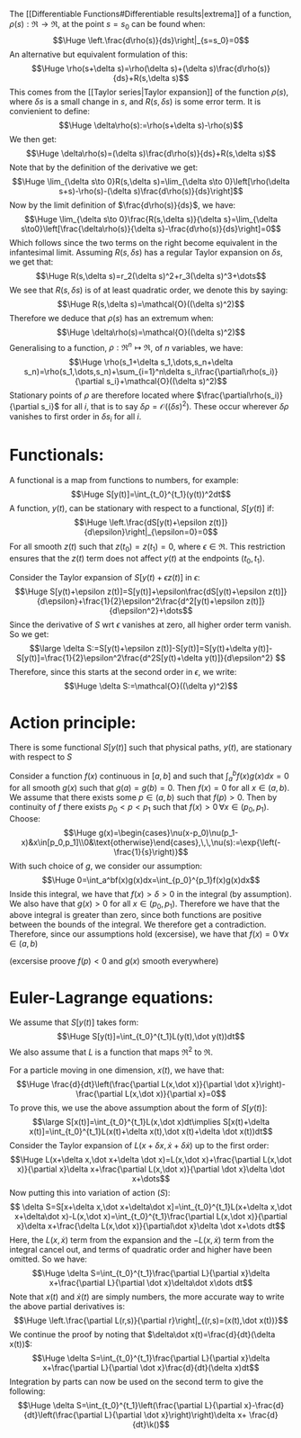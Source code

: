 
The [[Differentiable Functions#Differentiable results|extrema]] of a function, $\rho(s):\Re\to\Re$, at the point $s=s_0$ can be found when:$$\Huge \left.\frac{d\rho(s)}{ds}\right|_{s=s_0}=0$$An alternative but equivalent formulation of this:$$\Huge \rho(s+\delta s)=\rho(\delta s)+(\delta s)\frac{d\rho(s)}{ds}+R(s,\delta s)$$This comes from the [[Taylor series|Taylor expansion]] of the function $\rho(s)$, where $\delta s$ is a small change in $s$, and $R(s,\delta s)$ is some error term. It is convienient to define:$$\Huge \delta\rho(s):=\rho(s+\delta s)-\rho(s)$$We then get:$$\Huge \delta\rho(s)=(\delta s)\frac{d\rho(s)}{ds}+R(s,\delta s)$$Note that by the definition of the derivative we get:$$\Huge \lim_{\delta s\to 0}R(s,\delta s)=\lim_{\delta s\to 0}\left[\rho(\delta s+s)-\rho(s)-(\delta s)\frac{d\rho(s)}{ds}\right]$$Now by the limit definition of $\frac{d\rho(s)}{ds}$, we have:$$\Huge \lim_{\delta s\to 0}\frac{R(s,\delta s)}{\delta s}=\lim_{\delta s\to0}\left[\frac{\delta\rho(s)}{\delta s}-\frac{d\rho(s)}{ds}\right]=0$$Which follows since the two terms on the right become equivalent in the infantesimal limit. Assuming $R(s,\delta s)$ has a regular Taylor expansion on $\delta s$, we get that:$$\Huge R(s,\delta s)=r_2(\delta s)^2+r_3(\delta s)^3+\dots$$We see that $R(s,\delta s)$ is of at least quadratic order, we denote this by saying:$$\Huge R(s,\delta s)=\mathcal{O}((\delta s)^2)$$Therefore we deduce that $\rho(s)$ has an extremum when:$$\Huge \delta\rho(s)=\mathcal{O}((\delta s)^2)$$
Generalising to a function, $\rho:\Re^n\mapsto\Re$, of $n$ variables, we have:$$\Huge \rho(s_1+\delta s_1,\dots,s_n+\delta s_n)=\rho(s_1,\dots,s_n)+\sum_{i=1}^n\delta s_i\frac{\partial\rho(s_i)}{\partial s_i}+\mathcal{O}((\delta s)^2)$$Stationary points of $\rho$ are therefore located where $\frac{\partial\rho(s_i)}{\partial s_i}$ for all $i$, that is to say $\delta\rho=\mathcal{O}((\delta s)^2)$. These occur wherever $\delta\rho$ vanishes to first order in $\delta s_i$ for all $i$.

# Functionals:

A functional is a map from functions to numbers, for example:$$\Huge S[y(t)]=\int_{t_0}^{t_1}(y(t))^2dt$$A function, $y(t)$, can be stationary with respect to a functional, $S[y(t)]$ if:$$\Huge \left.\frac{dS[y(t)+\epsilon z(t)]}{d\epsilon}\right|_{\epsilon=0}=0$$For all smooth $z(t)$ such that $z(t_0)=z(t_1)=0$, where $\epsilon\in\Re$. This restriction ensures that the $z(t)$ term does not affect $y(t)$ at the endpoints $(t_0,t_1)$.

Consider the Taylor expansion of $S[y(t)+\epsilon z(t)]$ in $\epsilon$:$$\Huge S[y(t)+\epsilon z(t)]=S[y(t)]+\epsilon\frac{dS[y(t)+\epsilon z(t)]}{d\epsilon}+\frac{1}{2}\epsilon^2\frac{d^2[y(t)+\epsilon z(t)]}{d\epsilon^2}+\dots$$Since the derivative of $S$ wrt $\epsilon$ vanishes at zero, all higher order term vanish. So we get:$$\large \delta S:=S[y(t)+\epsilon z(t)]-S[y(t)]=S[y(t)+\delta y(t)]-S[y(t)]=\frac{1}{2}\epsilon^2\frac{d^2S[y(t)+\delta y(t)]}{d\epsilon^2}
$$Therefore, since this starts at the second order in $\epsilon$, we write:$$\Huge \delta S:=\mathcal{O}((\delta y)^2)$$
# Action principle:

There is some functional $S[y(t)]$ such that physical paths, $y(t)$, are stationary with respect to $S$

Consider a function $f(x)$ continuous in $[a,b]$ and such that $\int_a^bf(x)g(x)dx=0$ for all smooth $g(x)$ such that $g(a)=g(b)=0$. Then $f(x)=0$ for all $x\in(a,b)$. We assume that there exists some $p\in(a,b)$ such that $f(p)>0$. Then by continuity of $f$ there exists $p_0<p<p_1$ such that $f(x)>0\,\forall x\in(p_0,p_1)$. Choose:$$\Huge g(x)=\begin{cases}\nu(x-p_0)\nu(p_1-x)&x\in[p_0,p_1]\\0&\text{otherwise}\end{cases},\,\,\nu(s):=\exp{\left(-\frac{1}{s}\right)}$$With such choice of $g$, we consider our assumption:
$$\Huge 0=\int_a^bf(x)g(x)dx=\int_{p_0}^{p_1}f(x)g(x)dx$$Inside this integral, we have that $f(x)>\delta>0$ in the integral (by assumption). We also have that $g(x)>0$ for all $x\in(p_0,p_1)$. Therefore we have that the above integral is greater than zero, since both functions are positive between the bounds of the integral. We therefore get a contradiction. Therefore, since our assumptions hold (excersise), we have that $f(x)=0\,\forall x\in(a,b)$


(excersise proove $f(p)<0$ and $g(x)$ smooth everywhere)

# Euler-Lagrange equations:

We assume that $S[y(t)]$ takes form:$$\Huge S[y(t)]=\int_{t_0}^{t_1}L(y(t),\dot y(t))dt$$We also assume that $L$ is a function that maps $\Re^2$ to $\Re$.

For a particle moving in one dimension, $x(t)$, we have that:$$\Huge \frac{d}{dt}\left(\frac{\partial L(x,\dot x)}{\partial \dot x}\right)-\frac{\partial L(x,\dot x)}{\partial x}=0$$To prove this, we use the above assumption about the form of $S[y(t)]$:$$\large S[x(t)]=\int_{t_0}^{t_1}L(x,\dot x)dt\implies S[x(t)+\delta x(t)]=\int_{t_0}^{t_1}L(x(t)+\delta x(t),\dot x(t)+\delta \dot x(t))dt$$Consider the Taylor expansion of $L(x+\delta x,\dot x+\delta\dot x)$ up to the first order:$$\Huge L(x+\delta x,\dot x+\delta \dot x)=L(x,\dot x)+\frac{\partial L(x,\dot x)}{\partial x}\delta x+\frac{\partial L(x,\dot x)}{\partial \dot x}\delta \dot x+\dots$$Now putting this into variation of action ($S$):$$ \delta S=S[x+\delta x,\dot x+\delta\dot x]=\int_{t_0}^{t_1}L(x+\delta x,\dot x+\delta\dot x)-L(x,\dot x)=\int_{t_0}^{t_1}\frac{\partial L(x,\dot x)}{\partial x}\delta x+\frac{\delta L(x,\dot x)}{\partial\dot x}\delta \dot x+\dots dt$$Here, the $L(x,\dot x)$ term from the expansion and the $-L(x,\dot x)$ term from the integral cancel out, and terms of quadratic order and higher have been omitted. So we have:$$\Huge \delta S=\int_{t_0}^{t_1}\frac{\partial L}{\partial x}\delta x+\frac{\partial L}{\partial \dot x}\delta\dot x\dots dt$$Note that $x(t)$ and $\dot x(t)$ are simply numbers, the more accurate way to write the above partial derivatives is:$$\Huge \left.\frac{\partial L(r,s)}{\partial r}\right|_{(r,s)=(x(t),\dot x(t))}$$We continue the proof by noting that $\delta\dot x(t)=\frac{d}{dt}(\delta x(t))$:$$\Huge \delta S=\int_{t_0}^{t_1}\frac{\partial L}{\partial x}\delta x+\frac{\partial L}{\partial \dot x}\frac{d}{dt}(\delta x)dt$$Integration by parts can now be used on the second term to give the following:$$\Huge \delta S=\int_{t_0}^{t_1}\left(\frac{\partial L}{\partial x}-\frac{d}{dt}\left(\frac{\partial L}{\partial \dot x}\right)\right)\delta x+ \frac{d}{dt}\k()$$